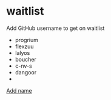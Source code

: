 # waitlist
Add GitHub username to get on waitlist

* progrium
* flexzuu
* lalyos
* boucher
* c-nv-s
* dangoor
* 

[Add name](https://github.com/tractordev/waitlist/edit/main/README.md)
